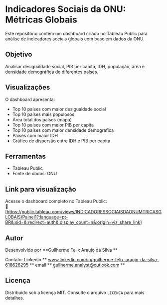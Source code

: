 # Indicadores Sociais da ONU: Métricas Globais

Este repositório contém um dashboard criado no Tableau Public para análise de indicadores sociais globais com base em dados da ONU.

## Objetivo

Analisar desigualdade social, PIB per capita, IDH, população, área e densidade demográfica de diferentes países.

##  Visualizações

O dashboard apresenta:

- Top 10 países com maior desigualdade social
- Top 10 países mais populosos
- Área total dos países (mapa)
- Top 10 países com maior PIB per capita
- Top 10 países com maior densidade demográfica
- Países com maior IDH
- Gráfico de dispersão entre IDH e PIB per capita

##  Ferramentas

- Tableau Public
- Fonte de dados: ONU

##  Link para visualização

Acesse o dashboard completo no Tableau Public:  
🔗 [https://public.tableau.com/views/INDICADORESSOCIAISDAONUMTRICASGLOBAIS/Painel1?:language=pt-BR&:sid=&:redirect=auth&:display_count=n&:origin=viz_share_link] 



## Autor

Desenvolvido por **Guilherme Felix Araujo da Silva **

Contato: Linkedin ** www.linkedin.com/in/guilherme-felix-araujo-da-silva-618626295 ** email ** guilherme.analyst@outlook.com **

##  Licença

Distribuído sob a licença MIT. Consulte o arquivo `LICENÇA` para mais detalhes.

